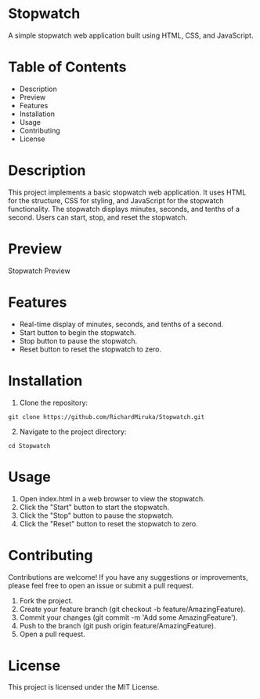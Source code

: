# Stopwatch
A simple stopwatch web application built using HTML, CSS, and JavaScript.

# Table of Contents
* Description
* Preview
* Features
* Installation
* Usage
* Contributing
* License

# Description
This project implements a basic stopwatch web application. It uses HTML for the structure, CSS for styling, and JavaScript for the stopwatch functionality. The stopwatch displays minutes, seconds, and tenths of a second. Users can start, stop, and reset the stopwatch.

# Preview
Stopwatch Preview

# Features
* Real-time display of minutes, seconds, and tenths of a second.
* Start button to begin the stopwatch.
* Stop button to pause the stopwatch.
* Reset button to reset the stopwatch to zero.

# Installation
1. Clone the repository:
 
```git clone https://github.com/RichardMiruka/Stopwatch.git```

2. Navigate to the project directory:
   
```cd Stopwatch```

# Usage
1. Open index.html in a web browser to view the stopwatch.
2. Click the "Start" button to start the stopwatch.
3. Click the "Stop" button to pause the stopwatch.
4. Click the "Reset" button to reset the stopwatch to zero.

# Contributing
Contributions are welcome! If you have any suggestions or improvements, please feel free to open an issue or submit a pull request.

1. Fork the project.
2. Create your feature branch (git checkout -b feature/AmazingFeature).
3. Commit your changes (git commit -m 'Add some AmazingFeature').
4. Push to the branch (git push origin feature/AmazingFeature).
5. Open a pull request.

# License
This project is licensed under the MIT License.

